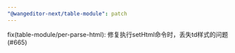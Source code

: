 ```yaml
---
"@wangeditor-next/table-module": patch
---
```


fix(table-module/per-parse-html): 修复执行setHtml命令时，丢失td样式的问题(#665)

